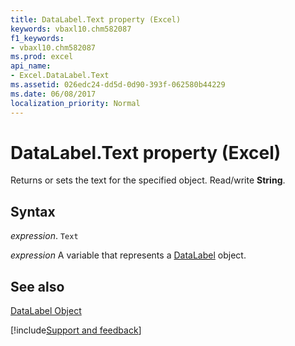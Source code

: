 ```yaml
---
title: DataLabel.Text property (Excel)
keywords: vbaxl10.chm582087
f1_keywords:
- vbaxl10.chm582087
ms.prod: excel
api_name:
- Excel.DataLabel.Text
ms.assetid: 026edc24-dd5d-0d90-393f-062580b44229
ms.date: 06/08/2017
localization_priority: Normal
---
```



# DataLabel.Text property (Excel)

Returns or sets the text for the specified object. Read/write  **String**.


## Syntax

_expression_. `Text`

_expression_ A variable that represents a [DataLabel](Excel.DataLabel-graph-property.md) object.


## See also


[DataLabel Object](Excel.DataLabel(object).md)

[!include[Support and feedback](~/includes/feedback-boilerplate.md)]
